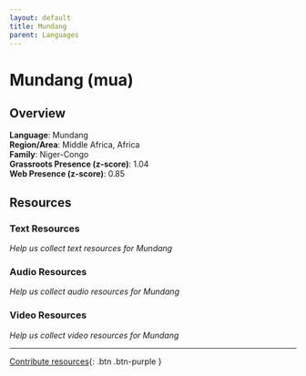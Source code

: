 ```yaml
---
layout: default
title: Mundang
parent: Languages
---
```


# Mundang (mua)

## Overview

**Language**: Mundang  
**Region/Area**: Middle Africa, Africa  
**Family**: Niger-Congo  
**Grassroots Presence (z-score)**: 1.04  
**Web Presence (z-score)**: 0.85  

## Resources

### Text Resources
*Help us collect text resources for Mundang*

### Audio Resources
*Help us collect audio resources for Mundang*

### Video Resources
*Help us collect video resources for Mundang*

---

[Contribute resources](https://forms.office.com/e/1SfLJx3u1r){: .btn .btn-purple }
